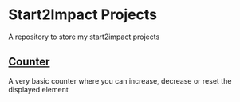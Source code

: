 # Start2Impact Projects

A repository to store my start2impact projects


## [Counter](https://mightycoderx.github.io/start2impact-projects/counter/)

A very basic counter where you can increase, decrease or reset the displayed element

